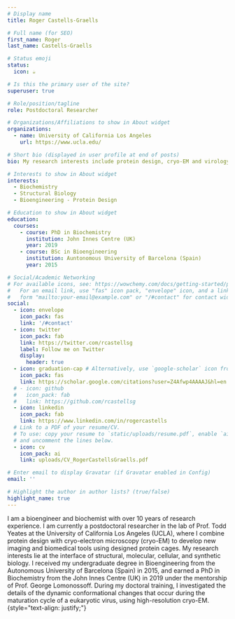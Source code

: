 ```yaml
---
# Display name
title: Roger Castells-Graells

# Full name (for SEO)
first_name: Roger
last_name: Castells-Graells

# Status emoji
status:
  icon: ☕️

# Is this the primary user of the site?
superuser: true

# Role/position/tagline
role: Postdoctoral Researcher

# Organizations/Affiliations to show in About widget
organizations:
  - name: University of California Los Angeles
    url: https://www.ucla.edu/

# Short bio (displayed in user profile at end of posts)
bio: My research interests include protein design, cryo-EM and virology.

# Interests to show in About widget
interests:
  - Biochemistry
  - Structural Biology
  - Bioengineering - Protein Design

# Education to show in About widget
education:
  courses:
    - course: PhD in Biochemistry
      institution: John Innes Centre (UK)
      year: 2019
    - course: BSc in Bioengineering
      institution: Auntonomous University of Barcelona (Spain)
      year: 2015

# Social/Academic Networking
# For available icons, see: https://wowchemy.com/docs/getting-started/page-builder/#icons
#   For an email link, use "fas" icon pack, "envelope" icon, and a link in the
#   form "mailto:your-email@example.com" or "/#contact" for contact widget.
social:
  - icon: envelope
    icon_pack: fas
    link: '/#contact'
  - icon: twitter
    icon_pack: fab
    link: https://twitter.com/rcastellsg
    label: Follow me on Twitter
    display:
      header: true
  - icon: graduation-cap # Alternatively, use `google-scholar` icon from `ai` icon pack
    icon_pack: fas
    link: https://scholar.google.com/citations?user=Z4Afwp4AAAAJ&hl=en
  # - icon: github
  #   icon_pack: fab
  #   link: https://github.com/rcastellsg
  - icon: linkedin
    icon_pack: fab
    link: https://www.linkedin.com/in/rogercastells
  # Link to a PDF of your resume/CV.
  # To use: copy your resume to `static/uploads/resume.pdf`, enable `ai` icons in `params.yaml`,
  # and uncomment the lines below.
  - icon: cv
    icon_pack: ai
    link: uploads/CV_RogerCastellsGraells.pdf

# Enter email to display Gravatar (if Gravatar enabled in Config)
email: ''

# Highlight the author in author lists? (true/false)
highlight_name: true
---
```


I am a bioengineer and biochemist with over 10 years of research experience. I am currently a postdoctoral researcher in the lab of Prof. Todd Yeates at the University of California Los Angeles (UCLA), where I combine protein design with cryo-electron microscopy (cryo-EM) to develop new imaging and biomedical tools using designed protein cages. My research interests lie at the interface of structural, molecular, cellular, and synthetic biology. I received my undergraduate degree in Bioengineering from the Autonomous University of Barcelona (Spain) in 2015, and earned a PhD in Biochemistry from the John Innes Centre (UK) in 2019 under the mentorship of Prof. George Lomonossoff. During my doctoral training, I investigated the details of the dynamic conformational changes that occur during the maturation cycle of a eukaryotic virus, using high-resolution cryo-EM.
{style="text-align: justify;"}

